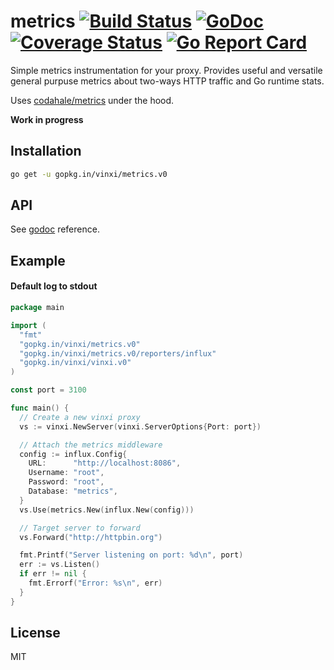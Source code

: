 # metrics [![Build Status](https://travis-ci.org/vinxi/metrics.png)](https://travis-ci.org/vinxi/metrics) [![GoDoc](https://godoc.org/github.com/vinxi/metrics?status.svg)](https://godoc.org/github.com/vinxi/metrics) [![Coverage Status](https://coveralls.io/repos/github/vinxi/metrics/badge.svg?branch=master)](https://coveralls.io/github/vinxi/metrics?branch=master) [![Go Report Card](https://goreportcard.com/badge/github.com/vinxi/metrics)](https://goreportcard.com/report/github.com/vinxi/metrics)

Simple metrics instrumentation for your proxy. 
Provides useful and versatile general purpuse metrics about two-ways HTTP traffic and Go runtime stats.

Uses [codahale/metrics](https://github.com/codahale/metrics) under the hood.

**Work in progress**

## Installation

```bash
go get -u gopkg.in/vinxi/metrics.v0
```

## API

See [godoc](https://godoc.org/github.com/vinxi/metrics) reference.

## Example

#### Default log to stdout

```go
package main

import (
  "fmt"
  "gopkg.in/vinxi/metrics.v0"
  "gopkg.in/vinxi/metrics.v0/reporters/influx"
  "gopkg.in/vinxi/vinxi.v0"
)

const port = 3100

func main() {
  // Create a new vinxi proxy
  vs := vinxi.NewServer(vinxi.ServerOptions{Port: port})

  // Attach the metrics middleware
  config := influx.Config{
    URL:      "http://localhost:8086",
    Username: "root",
    Password: "root",
    Database: "metrics",
  }
  vs.Use(metrics.New(influx.New(config)))

  // Target server to forward
  vs.Forward("http://httpbin.org")

  fmt.Printf("Server listening on port: %d\n", port)
  err := vs.Listen()
  if err != nil {
    fmt.Errorf("Error: %s\n", err)
  }
}
```

## License

MIT
